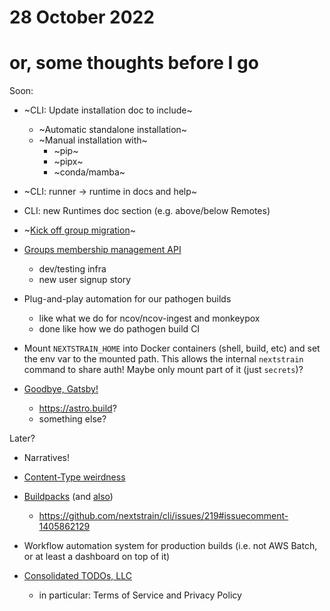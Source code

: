 # 28 October 2022
# or, some thoughts before I go

Soon:

- ~CLI: Update installation doc to include~
  - ~Automatic standalone installation~
  - ~Manual installation with~
    - ~pip~
    - ~pipx~
    - ~conda/mamba~

- ~CLI: runner → runtime in docs and help~
- CLI: new Runtimes doc section (e.g. above/below Remotes)

- ~[Kick off group migration](https://github.com/nextstrain/docs.nextstrain.org/pull/137)~

- [Groups membership management API](https://github.com/nextstrain/nextstrain.org/pull/581)
  - dev/testing infra
  - new user signup story

- Plug-and-play automation for our pathogen builds
  - like what we do for ncov/ncov-ingest and monkeypox
  - done like how we do pathogen build CI

- Mount `NEXTSTRAIN_HOME` into Docker containers (shell, build, etc) and set
  the env var to the mounted path.  This allows the internal `nextstrain`
  command to share auth!  Maybe only mount part of it (just `secrets`)?

- [Goodbye, Gatsby!](2022-10-05.md)
  - <https://astro.build>?
  - something else?

Later?

- Narratives!

- [Content-Type weirdness](2022-09-19.md)

- [Buildpacks](2022-08-02.md) (and [also](2022-07-18.md#buildpacks))
  - <https://github.com/nextstrain/cli/issues/219#issuecomment-1405862129>

- Workflow automation system for production builds (i.e. not AWS Batch, or at least a dashboard on top of it)

- [Consolidated TODOs, LLC](2022-07-18.md)
  - in particular: Terms of Service and Privacy Policy
